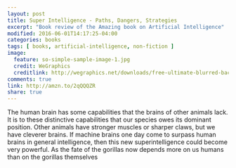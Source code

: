 ```yaml
---
layout: post
title: Super Intelligence - Paths, Dangers, Strategies
excerpt: "Book review of the Amazing book on Artificial Intelligence"
modified: 2016-06-01T14:17:25-04:00
categories: books
tags: [ books, artificial-intelligence, non-fiction ]
image:
  feature: so-simple-sample-image-1.jpg
  credit: WeGraphics
  creditlink: http://wegraphics.net/downloads/free-ultimate-blurred-background-pack/
comments: true
link: http://amzn.to/2qQQQZR
share: true
---
```

The human brain has some capabilities that the brains of other animals lack. It is to these distinctive capabilities that our species owes its dominant position. Other animals have stronger muscles or sharper claws, but we have cleverer brains. If machine brains one day come to surpass human brains in general intelligence, then this new superintelligence could become very powerful. As the fate of the gorillas now depends more on us humans than on the gorillas themselves

